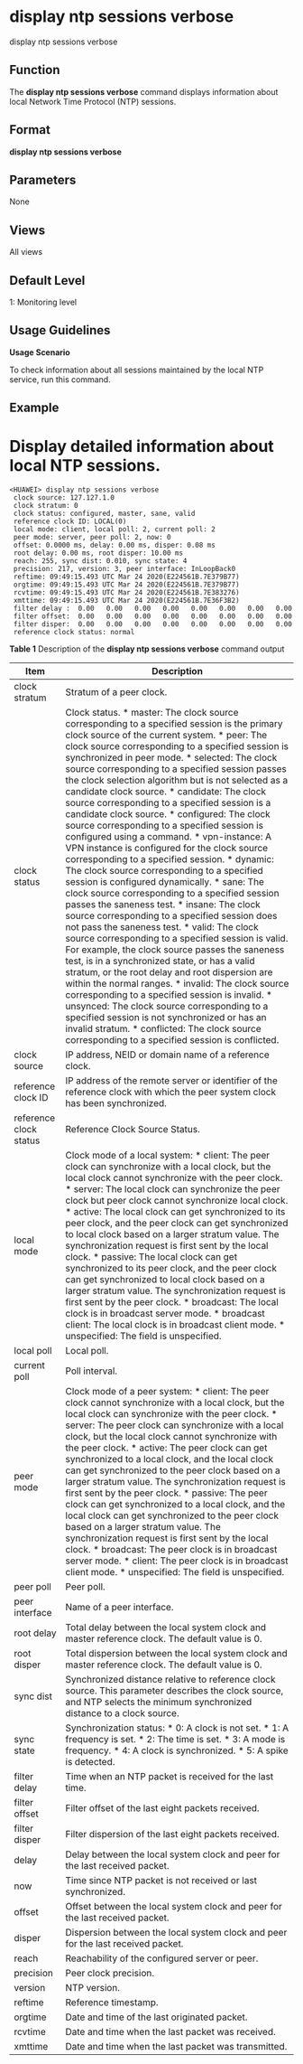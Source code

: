display ntp sessions verbose
============================

display ntp sessions verbose

Function
--------

The **display ntp sessions verbose** command displays information about local Network Time Protocol (NTP) sessions.



Format
------

**display ntp sessions verbose**



Parameters
----------

None


Views
-----

All views



Default Level
-------------

1: Monitoring level



Usage Guidelines
----------------

**Usage Scenario**

To check information about all sessions maintained by the local NTP service, run this command.



Example
-------

# Display detailed information about local NTP sessions.
```
<HUAWEI> display ntp sessions verbose
 clock source: 127.127.1.0 
 clock stratum: 0
 clock status: configured, master, sane, valid
 reference clock ID: LOCAL(0)
 local mode: client, local poll: 2, current poll: 2
 peer mode: server, peer poll: 2, now: 0
 offset: 0.0000 ms, delay: 0.00 ms, disper: 0.08 ms
 root delay: 0.00 ms, root disper: 10.00 ms
 reach: 255, sync dist: 0.010, sync state: 4
 precision: 217, version: 3, peer interface: InLoopBack0
 reftime: 09:49:15.493 UTC Mar 24 2020(E224561B.7E379B77)
 orgtime: 09:49:15.493 UTC Mar 24 2020(E224561B.7E379B77)
 rcvtime: 09:49:15.493 UTC Mar 24 2020(E224561B.7E383276)
 xmttime: 09:49:15.493 UTC Mar 24 2020(E224561B.7E36F3B2)
 filter delay :  0.00   0.00   0.00   0.00   0.00   0.00   0.00   0.00 
 filter offset:  0.00   0.00   0.00   0.00   0.00   0.00   0.00   0.00 
 filter disper:  0.00   0.00   0.00   0.00   0.00   0.00   0.00   0.00 
 reference clock status: normal

```


**Table 1** Description of the
**display ntp sessions verbose** command output

| Item | Description |
| --- | --- |
| clock stratum | Stratum of a peer clock. |
| clock status | Clock status.   * master: The clock source corresponding to a specified session is the primary clock source of the current system. * peer: The clock source corresponding to a specified session is synchronized in peer mode. * selected: The clock source corresponding to a specified session passes the clock selection algorithm but is not selected as a candidate clock source. * candidate: The clock source corresponding to a specified session is a candidate clock source. * configured: The clock source corresponding to a specified session is configured using a command. * vpn-instance: A VPN instance is configured for the clock source corresponding to a specified session. * dynamic: The clock source corresponding to a specified session is configured dynamically. * sane: The clock source corresponding to a specified session passes the saneness test. * insane: The clock source corresponding to a specified session does not pass the saneness test. * valid: The clock source corresponding to a specified session is valid. For example, the clock source passes the saneness test, is in a synchronized state, or has a valid stratum, or the root delay and root dispersion are within the normal ranges. * invalid: The clock source corresponding to a specified session is invalid. * unsynced: The clock source corresponding to a specified session is not synchronized or has an invalid stratum. * conflicted: The clock source corresponding to a specified session is conflicted. |
| clock source | IP address, NEID or domain name of a reference clock. |
| reference clock ID | IP address of the remote server or identifier of the reference clock with which the peer system clock has been synchronized. |
| reference clock status | Reference Clock Source Status. |
| local mode | Clock mode of a local system:   * client: The peer clock can synchronize with a local clock, but the local clock cannot synchronize with the peer clock. * server: The local clock can synchronize the peer clock but peer clock cannot synchronize local clock. * active: The local clock can get synchronized to its peer clock, and the peer clock can get synchronized to local clock based on a larger stratum value. The synchronization request is first sent by the local clock. * passive: The local clock can get synchronized to its peer clock, and the peer clock can get synchronized to local clock based on a larger stratum value. The synchronization request is first sent by the peer clock. * broadcast: The local clock is in broadcast server mode. * broadcast client: The local clock is in broadcast client mode. * unspecified: The field is unspecified. |
| local poll | Local poll. |
| current poll | Poll interval. |
| peer mode | Clock mode of a peer system:   * client: The peer clock cannot synchronize with a local clock, but the local clock can synchronize with the peer clock. * server: The peer clock can synchronize with a local clock, but the local clock cannot synchronize with the peer clock. * active: The peer clock can get synchronized to a local clock, and the local clock can get synchronized to the peer clock based on a larger stratum value. The synchronization request is first sent by the peer clock. * passive: The peer clock can get synchronized to a local clock, and the local clock can get synchronized to the peer clock based on a larger stratum value. The synchronization request is first sent by the local clock. * broadcast: The peer clock is in broadcast server mode. * client: The peer clock is in broadcast client mode. * unspecified: The field is unspecified. |
| peer poll | Peer poll. |
| peer interface | Name of a peer interface. |
| root delay | Total delay between the local system clock and master reference clock. The default value is 0. |
| root disper | Total dispersion between the local system clock and master reference clock. The default value is 0. |
| sync dist | Synchronized distance relative to reference clock source.  This parameter describes the clock source, and NTP selects the minimum synchronized distance to a clock source. |
| sync state | Synchronization status:   * 0: A clock is not set. * 1: A frequency is set. * 2: The time is set. * 3: A mode is frequency. * 4: A clock is synchronized. * 5: A spike is detected. |
| filter delay | Time when an NTP packet is received for the last time. |
| filter offset | Filter offset of the last eight packets received. |
| filter disper | Filter dispersion of the last eight packets received. |
| delay | Delay between the local system clock and peer for the last received packet. |
| now | Time since NTP packet is not received or last synchronized. |
| offset | Offset between the local system clock and peer for the last received packet. |
| disper | Dispersion between the local system clock and peer for the last received packet. |
| reach | Reachability of the configured server or peer. |
| precision | Peer clock precision. |
| version | NTP version. |
| reftime | Reference timestamp. |
| orgtime | Date and time of the last originated packet. |
| rcvtime | Date and time when the last packet was received. |
| xmttime | Date and time when the last packet was transmitted. |